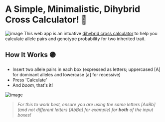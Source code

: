 # A Simple, Minimalistic, Dihybrid Cross Calculator! 🧬
![image](https://user-images.githubusercontent.com/78314850/174684731-4dd9d312-c1c4-49a5-8cfb-4a037c96a0d6.png)
This web app is an intuative [dihybrid cross calculator](https://giorgiotoffoli.github.io/dihybrid-cross-calculator/) to help you calculate allele pairs and genotype probability for two inherited trait.

## How It Works 🟣
- Insert two allele pairs in each box (expressed as letters; uppercased [A] for dominant alleles and lowercase [a] for recessive)
- Press 'Calculate'
- And _boom_, that's it!

![image](https://user-images.githubusercontent.com/78314850/174684923-97671940-9c98-457f-9843-944ba50f6fe2.png)
> *For this to work best, ensure you are using the same letters [AaBb] (and not different letters [AbBa] for example) for **both** of the input boxes!*
